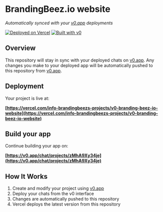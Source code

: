 # BrandingBeez.io website

*Automatically synced with your [v0.app](https://v0.app) deployments*

[![Deployed on Vercel](https://img.shields.io/badge/Deployed%20on-Vercel-black?style=for-the-badge&logo=vercel)](https://vercel.com/info-brandingbeezs-projects/v0-branding-beez-io-website)
[![Built with v0](https://img.shields.io/badge/Built%20with-v0.app-black?style=for-the-badge)](https://v0.app/chat/projects/zMhA9Xy34je)

## Overview

This repository will stay in sync with your deployed chats on [v0.app](https://v0.app).
Any changes you make to your deployed app will be automatically pushed to this repository from [v0.app](https://v0.app).

## Deployment

Your project is live at:

**[https://vercel.com/info-brandingbeezs-projects/v0-branding-beez-io-website](https://vercel.com/info-brandingbeezs-projects/v0-branding-beez-io-website)**

## Build your app

Continue building your app on:

**[https://v0.app/chat/projects/zMhA9Xy34je](https://v0.app/chat/projects/zMhA9Xy34je)**

## How It Works

1. Create and modify your project using [v0.app](https://v0.app)
2. Deploy your chats from the v0 interface
3. Changes are automatically pushed to this repository
4. Vercel deploys the latest version from this repository
